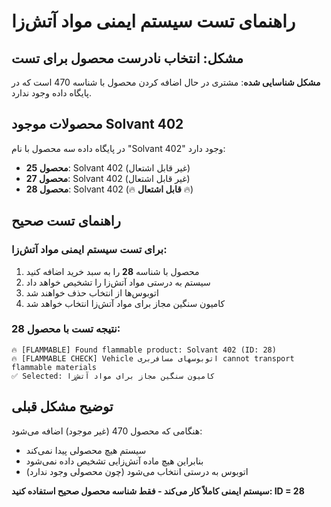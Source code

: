# راهنمای تست سیستم ایمنی مواد آتش‌زا

## مشکل: انتخاب نادرست محصول برای تست

**مشکل شناسایی شده**: مشتری در حال اضافه کردن محصول با شناسه 470 است که در پایگاه داده وجود ندارد.

## محصولات موجود Solvant 402

در پایگاه داده سه محصول با نام "Solvant 402" وجود دارد:
- **محصول 25**: Solvant 402 (غیر قابل اشتعال)
- **محصول 27**: Solvant 402 (غیر قابل اشتعال)  
- **محصول 28**: Solvant 402 (🔥 **قابل اشتعال** 🔥)

## راهنمای تست صحیح

### برای تست سیستم ایمنی مواد آتش‌زا:
1. محصول با شناسه **28** را به سبد خرید اضافه کنید
2. سیستم به درستی مواد آتش‌زا را تشخیص خواهد داد
3. اتوبوس‌ها از انتخاب حذف خواهند شد
4. کامیون سنگین مجاز برای مواد آتش‌زا انتخاب خواهد شد

### نتیجه تست با محصول 28:
```
🔥 [FLAMMABLE] Found flammable product: Solvant 402 (ID: 28)
🔥 [FLAMMABLE CHECK] Vehicle اتوبوسهای مسافربری cannot transport flammable materials
✅ Selected: کامیون سنگین مجاز برای مواد آتش‌زا
```

## توضیح مشکل قبلی

هنگامی که محصول 470 (غیر موجود) اضافه می‌شود:
- سیستم هیچ محصولی پیدا نمی‌کند
- بنابراین هیچ ماده آتش‌زایی تشخیص داده نمی‌شود
- اتوبوس به درستی انتخاب می‌شود (چون محصولی وجود ندارد)

**سیستم ایمنی کاملاً کار می‌کند - فقط شناسه محصول صحیح استفاده کنید: ID = 28**
